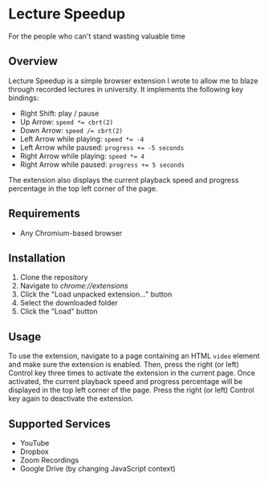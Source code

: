# Lecture Speedup

For the people who can't stand wasting valuable time

## Overview

Lecture Speedup is a simple browser extension I wrote to allow me to blaze through recorded lectures in university. It implements the following key bindings:

- Right Shift: play / pause
- Up Arrow: `speed *= cbrt(2)`
- Down Arrow: `speed /= cbrt(2)`
- Left Arrow while playing: `speed *= -4`
- Left Arrow while paused: `progress += -5 seconds`
- Right Arrow while playing: `speed *= 4`
- Right Arrow while paused: `progress += 5 seconds`

The extension also displays the current playback speed and progress percentage in the top left corner of the page.

## Requirements

- Any Chromium-based browser

## Installation

1. Clone the repository
2. Navigate to _chrome://extensions_
3. Click the "Load unpacked extension..." button
4. Select the downloaded folder
5. Click the "Load" button

## Usage

To use the extension, navigate to a page containing an HTML `video` element and make sure the extension is enabled. Then, press the right (or left) Control key three times to activate the extension in the current page. Once activated, the current playback speed and progress percentage will be displayed in the top left corner of the page. Press the right (or left) Control key again to deactivate the extension.

## Supported Services

- YouTube
- Dropbox
- Zoom Recordings
- Google Drive (by changing JavaScript context)
